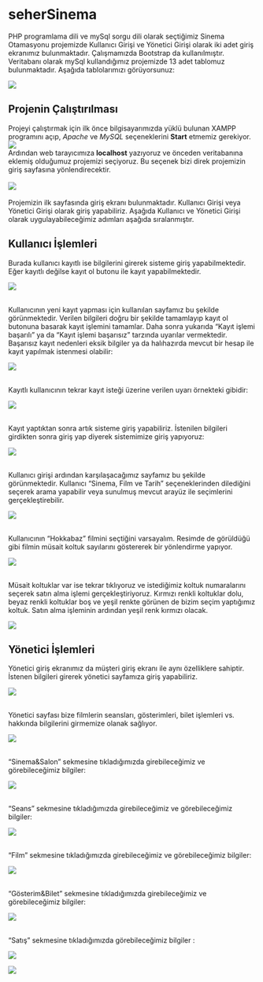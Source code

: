 # seherSinema
PHP programlama dili ve mySql sorgu dili olarak seçtiğimiz Sinema Otamasyonu projemizde Kullanıcı Girişi ve Yönetici Girişi olarak iki adet giriş ekranımız bulunmaktadır. Çalışmamızda Bootstrap da kullanılmıştır.<br>
Veritabanı olarak mySql kullandığımız projemizde 13 adet tablomuz bulunmaktadır. Aşağıda tablolarımızı görüyorsunuz:

![](https://github.com/shrgrl/seherSinema/blob/master/img/img1.jpg)

## Projenin Çalıştırılması
Projeyi çalıştırmak için ilk önce bilgisayarımızda yüklü bulunan XAMPP programını açıp, <i>Apache</i> ve <i>MySQL</i> seçeneklerini <strong>Start</strong> etmemiz gerekiyor.<br>
![](https://github.com/shrgrl/PHPHospitalManagementSystem/blob/master/images/img1.JPG)
<br>Ardından web tarayıcımıza <strong>localhost</strong> yazıyoruz ve önceden veritabanına eklemiş olduğumuz projemizi seçiyoruz. Bu seçenek bizi direk projemizin giriş sayfasına yönlendirecektir.<br><br>
![](https://github.com/shrgrl/PHPHospitalManagementSystem/blob/master/images/img17.JPG)
<br>
<br>Projemizin ilk sayfasında giriş ekranı bulunmaktadır. Kullanıcı Girişi veya Yönetici Girişi olarak giriş yapabiliriz. Aşağıda Kullanıcı ve Yönetici Girişi olarak uygulayabileceğimiz adımları aşağıda sıralanmıştır.
## Kullanıcı İşlemleri
Burada kullanıcı kayıtlı ise bilgilerini girerek sisteme giriş yapabilmektedir. Eğer kayıtlı değilse kayıt ol butonu ile kayıt yapabilmektedir.

![](https://github.com/shrgrl/seherSinema/blob/master/img/img2.jpg)

<br>Kullanıcının yeni kayıt yapması için kullanılan sayfamız bu şekilde görünmektedir. Verilen bilgileri doğru bir şekilde tamamlayıp kayıt ol butonuna basarak kayıt işlemini tamamlar. Daha sonra yukarıda “Kayıt işlemi başarılı” ya da “Kayıt işlemi başarısız” tarzında uyarılar vermektedir. Başarısız kayıt nedenleri eksik bilgiler ya da halıhazırda mevcut bir hesap ile kayıt yapılmak istenmesi olabilir:

![](https://github.com/shrgrl/seherSinema/blob/master/img/img3.jpg)

<br>Kayıtlı kullanıcının tekrar kayıt isteği üzerine verilen uyarı örnekteki gibidir:

![](https://github.com/shrgrl/seherSinema/blob/master/img/img4.jpg)

<br>Kayıt yaptıktan sonra artık sisteme giriş yapabiliriz. İstenilen bilgileri girdikten sonra giriş yap diyerek sistemimize giriş yapıyoruz:

![](https://github.com/shrgrl/seherSinema/blob/master/img/img5.jpg)

<br>Kullanıcı girişi ardından karşılaşacağımız sayfamız bu şekilde görünmektedir. Kullanıcı “Sinema, Film ve Tarih” seçeneklerinden dilediğini seçerek arama yapabilir veya sunulmuş mevcut arayüz ile seçimlerini gerçekleştirebilir.

![](https://github.com/shrgrl/seherSinema/blob/master/img/img6.jpg)

<br>Kullanıcının “Hokkabaz” filmini seçtiğini varsayalım. Resimde de görüldüğü gibi filmin müsait koltuk sayılarını göstererek bir yönlendirme yapıyor.

![](https://github.com/shrgrl/seherSinema/blob/master/img/img7.jpg)

<br>Müsait koltuklar var ise tekrar tıklıyoruz ve istediğimiz koltuk numaralarını seçerek satın alma işlemi gerçekleştiriyoruz. Kırmızı renkli koltuklar dolu, beyaz renkli koltuklar boş ve yeşil renkte görünen de bizim seçim yaptığımız koltuk. Satın alma işleminin ardından yeşil renk kırmızı olacak.

![](https://github.com/shrgrl/seherSinema/blob/master/img/img8.jpg)

## Yönetici İşlemleri
Yönetici giriş ekranımız da müşteri giriş ekranı ile aynı özelliklere sahiptir. İstenen bilgileri girerek yönetici sayfamıza giriş yapabiliriz.

![](https://github.com/shrgrl/seherSinema/blob/master/img/img9.jpg)

<br>Yönetici sayfası bize filmlerin seansları, gösterimleri, bilet işlemleri vs. hakkında bilgilerini girmemize olanak sağlıyor.

![](https://github.com/shrgrl/seherSinema/blob/master/img/img10.jpg)

<br>“Sinema&Salon” sekmesine tıkladığımızda girebileceğimiz ve görebileceğimiz bilgiler:

![](https://github.com/shrgrl/seherSinema/blob/master/img/img11.jpg)

<br>“Seans” sekmesine tıkladığımızda girebileceğimiz ve görebileceğimiz bilgiler:

![](https://github.com/shrgrl/seherSinema/blob/master/img/img12.jpg)

<br>“Film” sekmesine tıkladığımızda girebileceğimiz ve görebileceğimiz bilgiler:

![](https://github.com/shrgrl/seherSinema/blob/master/img/img13.jpg)

<br>“Gösterim&Bilet” sekmesine tıkladığımızda girebileceğimiz ve görebileceğimiz bilgiler:

![](https://github.com/shrgrl/seherSinema/blob/master/img/img14.jpg)

<br>“Satış” sekmesine tıkladığımızda görebileceğimiz bilgiler :

![](https://github.com/shrgrl/seherSinema/blob/master/img/img15.jpg)

![](https://github.com/shrgrl/seherSinema/blob/master/img/img16.jpg)
